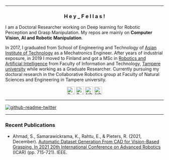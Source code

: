<hr>
<h3 align="center"> H e y _ F e l l a s ! </h3>


I am a Doctoral Researcher working on Deep learning for Robotic Perception and Grasp Manipulation. My repos are mainly on **Computer Vision, AI and Robotic Manipulation**. 

In 2017, I graduated from School of Engineering and Technology of [Asian Institute of Technology](https://set.ait.ac.th/) as a Mechatronics Engineer. After years of industrial exposure, in 2019 I moved to Finland and got a MSc in  [Robotics and Artificial Intelligence](https://www.tuni.fi/en/study-with-us/robotics-and-artificial-intelligence-information-technology#expander-trigger--field-degree-study-objectives) from Faculty of Information and Technology, [Tampere university](https://www.tuni.fi/en) while working as a Graduate Researcher. Currently pursuing my doctoral research in the Collaborative Robotics group at Faculty of Natural Sciences and Engineering in Tampere university.  


<p align="center">
    <a href="https://www.linkedin.com/in/kulunuos"><img src="https://img.shields.io/badge/LinkedIn-282C34?logo=linkedin&logoColor=0077B5" height="25" alt="Build status"/></a>
    <a href="https://github.com/KulunuOS"><img src="https://img.shields.io/badge/-GitHub-181717?style=flat-square&logo=github&logoColor=white&link=https://github.com/minoveaz" height="25" alt="Build status"/></a>
    <a href="https://twitter.com/KulunuOS"><img src="https://img.shields.io/twitter/follow/KulunuOS?style=social" height="25" alt="NPM version"/></a>
    <a href="kulunuds@gmail.com"><img src="https://img.shields.io/badge/-kulunuds@gmail.com-c14438?style=flat-square&logo=Gmail&logoColor=white&link=kulunuds@gmail.com" height="25" alt="NPM version"/></a>
</p>

<hr>

[![github-readme-twitter](https://github-readme-twitter.gazf.vercel.app/api?id=KulunuOS&layout=wide&show_reply=off)](https://github.com/gazf/github-readme-twitter)

<hr>

### Recent Publications

- Ahmad, S., Samarawickrama, K., Rahtu, E., & Pieters, R. (2021, December). [Automatic Dataset Generation From CAD for Vision-Based Grasping. In 2021 20th International Conference on Advanced Robotics](https://ieeexplore.ieee.org/abstract/document/9659336) (ICAR) (pp. 715-721). IEEE. 